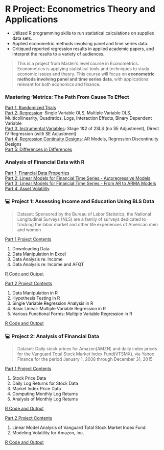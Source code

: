 # R Project: Econometrics Theory and Applications

- Utilized R programming skills to run statistical calculations on supplied data sets.
- Applied econometric methods involving panel and time series data.
- Critiqued reported regression results in applied academic papers, and interpret the results to a variety of audiences.

> This is a project from Master’s level course in Econometrics. Econometrics is applying	statistical tools and techniques to	study	economic issues	and	theory. This course will focus on **econometric methods involving panel and time series data**, with applications relevant for both economics and finance.

### Mastering ‘Metrics: The Path From Cause To Effect

[Part 1: Randomized Trials](https://github.com/AlexaWu/R-project---Econometrics-Theory-and-Applications/blob/master/Metrics%201%20-%20Randomized%20Trials.md)\
[Part 2: Regression](https://github.com/AlexaWu/R-project---Econometrics-Theory-and-Applications/blob/master/Metrics%202%20-%20Regression.md): Single Variable OLS, Multiple Variable OLS, Multicollinearity, Quadratics, Logs, Interaction Effects, Binary	Dependent	Variable\
[Part 3: Instrumental Variables](https://github.com/AlexaWu/R-project---Econometrics-Theory-and-Applications/blob/master/Metrics%203%20-%20Instrumental%20Variables.md): Stage 1&2 of 2SLS (no SE Adjustment), Direct IV Regression (with SE Adjustment)\
[Part 4: Regression Continuity Designs](https://github.com/AlexaWu/R-project---Econometrics-Theory-and-Applications/blob/master/Metrics%204%20-%20Regression%20Continuity%20Designs.md): AR	Models, Regression Discontinuity Designs\
[Part 5: Differences in Differences](https://github.com/AlexaWu/R-project---Econometrics-Theory-and-Applications/blob/master/Metrics%205%20-%20Differences%20in%20Differences.md)

### Analysis of Financial Data with R

[Part 1: Financial Data Properties](https://github.com/AlexaWu/R-project---Econometrics-Theory-and-Applications/blob/master/Analysis%201%20-%20Financial%20Data%20Properties.md)\
[Part 2: Linear Models for Financial Time Series - Autoregressive Models](https://github.com/AlexaWu/R-project---Econometrics-Theory-and-Applications/blob/master/Analysis%20of%20Financial%20Data%20with%20R%202.r)\
[Part 3: Linear Models for Financial Time Series - From	AR	to	ARMA	Models](https://github.com/AlexaWu/R-project---Econometrics-Theory-and-Applications/blob/master/Analysis%20of%20Financial%20Data%20with%20R%203.r)\
[Part 4: Asset Volatility](https://github.com/AlexaWu/R-project---Econometrics-Theory-and-Applications/blob/master/Analysis%20of%20Financial%20Data%20with%20R%204.r)

### :computer: Project 1: Assessing Income and Education Using BLS Data

> Dataset: Sponsored by the Bureau of Labor Statistics, the National Longitudinal Surveys (NLS) are a family of surveys dedicated to tracking the labor market and other life experiences of American men and women

[Part 1 Project Contents](https://github.com/AlexaWu/R-project---Econometrics-Theory-and-Applications/blob/master/Project%201-1:%20Assessing%20Income%20and%20Education%20Using%20BLS%20Data.md#project-contents)

1. Downloading Data
2. Data Manipulation in Excel
3. Data Analysis re: Income
4. Data Analysis re: Income and AFQT

[R Code and Output](https://github.com/AlexaWu/R-project---Econometrics-Theory-and-Applications/blob/master/Project%201-1:%20Assessing%20Income%20and%20Education%20Using%20BLS%20Data.md#r-code-and-output)

[Part 2 Project Contents](https://github.com/AlexaWu/R-project---Econometrics-Theory-and-Applications/blob/master/Project%201-2:%20Assessing%20Income%20and%20Education%20Using%20BLS%20Data.md#project-contents)

1. Data Manipulation in R
2. Hypothesis Testing in R
3. Single Variable Regression Analysis in R
4. Basic Linear: Multiple Variable Regression in R
5. Various Functional Forms: Multiple Variable Regression in R

[R Code and Output](https://github.com/AlexaWu/R-project---Econometrics-Theory-and-Applications/blob/master/Project%201-2:%20Assessing%20Income%20and%20Education%20Using%20BLS%20Data.md#r-code-and-output)

### :computer: Project 2: Analysis of Financial Data 

> Dataset: Daily stock prices for Amazon(AMZN) and daily index prices for the Vanguard Total Stock Market Index Fund(VTSMX), via Yahoo Finance for the period January 1, 2008 through December 31, 2015
 

[Part 1 Project Contents](https://github.com/AlexaWu/R-project---Econometrics-Theory-and-Applications/blob/master/Project%202-1:%20Analysis%20of%20Financial%20Data.md#project-contents)

1. Stock Price Data
2. Daily Log Returns for Stock Data
3. Market Index Price Data
4. Computing Monthly Log Returns
5. Analysis of Monthly Log Returns

[R Code and Output](https://github.com/AlexaWu/R-project---Econometrics-Theory-and-Applications/blob/master/Project%202-1:%20Analysis%20of%20Financial%20Data.md#r-code-and-output)

[Part 2 Project Contents](https://github.com/AlexaWu/R-project---Econometrics-Theory-and-Applications/blob/master/Project%202-2:%20Analysis%20of%20Financial%20Data.md#project-contents)

1. Linear Model Analysis of Vanguard Total Stock Market Index Fund
2. Modeling Volatility for Amazon, Inc.

[R Code and Output](https://github.com/AlexaWu/R-project---Econometrics-Theory-and-Applications/blob/master/Project%202-2:%20Analysis%20of%20Financial%20Data.md#r-code-and-output)
